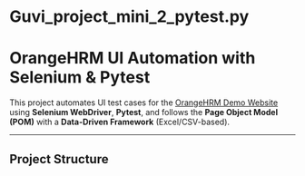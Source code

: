 # Guvi_project_mini_2_pytest.py
# OrangeHRM UI Automation with Selenium & Pytest

This project automates UI test cases for the [OrangeHRM Demo Website](https://opensource-demo.orangehrmlive.com/) using **Selenium WebDriver**, **Pytest**, and follows the **Page Object Model (POM)** with a **Data-Driven Framework** (Excel/CSV-based).

---

## Project Structure

